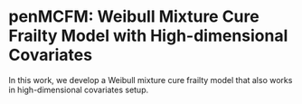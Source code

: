 # penMCFM: Weibull Mixture Cure Frailty Model with High-dimensional Covariates  
In this work, we develop a Weibull mixture cure frailty model that also works in high-dimensional covariates setup.
